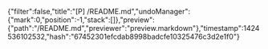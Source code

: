 {"filter":false,"title":"[P] /README.md","undoManager":{"mark":0,"position":-1,"stack":[]},"preview":{"path":"/README.md","previewer":"preview.markdown"},"timestamp":1424536102532,"hash":"67452301efcdab8998badcfe10325476c3d2e1f0"}